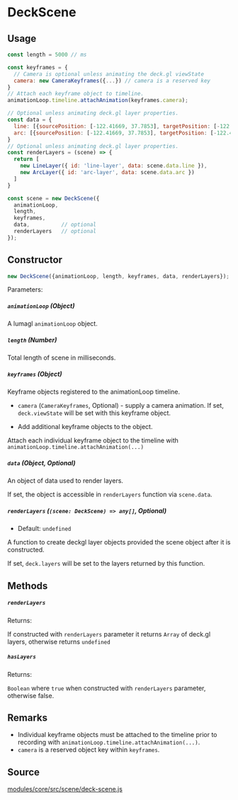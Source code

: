 # DeckScene

## Usage

```js
const length = 5000 // ms

const keyframes = {
  // Camera is optional unless animating the deck.gl viewState
  camera: new CameraKeyframes({...}) // camera is a reserved key
}
// Attach each keyframe object to timeline.
animationLoop.timeline.attachAnimation(keyframes.camera);

// Optional unless animating deck.gl layer properties.
const data = {
  line: [{sourcePosition: [-122.41669, 37.7853], targetPosition: [-122.41669, 37.781]}],
  arc: [{sourcePosition: [-122.41669, 37.7853], targetPosition: [-122.41669, 37.781]}]
}
// Optional unless animating deck.gl layer properties.
const renderLayers = (scene) => {
  return [
    new LineLayer({ id: 'line-layer', data: scene.data.line }),
    new ArcLayer({ id: 'arc-layer', data: scene.data.arc })
  ]
}

const scene = new DeckScene({
  animationLoop,  
  length, 
  keyframes, 
  data,          // optional
  renderLayers   // optional
});
```

## Constructor

```js
new DeckScene({animationLoop, length, keyframes, data, renderLayers});
```

Parameters:

##### `animationLoop` (Object)

A lumagl `animationLoop` object.

##### `length` (Number)

Total length of scene in milliseconds.

##### `keyframes` (Object)

Keyframe objects registered to the animationLoop timeline.

- `camera` (`CameraKeyframes`, Optional) - supply a camera animation. If set, `deck.viewState` will be set with this keyframe object.

- Add additional keyframe objects to the object.

Attach each individual keyframe object to the timeline with `animationLoop.timeline.attachAnimation(...)`

##### `data` (Object, Optional)

An object of data used to render layers.

If set, the object is accessible in `renderLayers` function via `scene.data`.

##### `renderLayers` (`(scene: DeckScene) => any[]`, Optional)

* Default: `undefined`

A function to create deckgl layer objects provided the scene object after it is constructed.

If set, `deck.layers` will be set to the layers returned by this function.

## Methods

##### `renderLayers`

Returns:

If constructed with `renderLayers` parameter it returns `Array` of deck.gl layers, otherwise returns `undefined`

##### `hasLayers`

Returns:

`Boolean` where `true` when constructed with `renderLayers` parameter, otherwise false.

## Remarks

- Individual keyframe objects must be attached to the timeline prior to recording with `animationLoop.timeline.attachAnimation(...)`.
- `camera` is a reserved object key within `keyframes`.


## Source

[modules/core/src/scene/deck-scene.js](https://github.com/uber/hubble.gl/blob/master/modules/core/src/scene/deck-scene.js)
